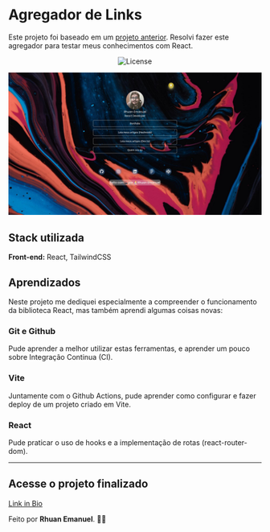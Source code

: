 # Agregador de Links

Este projeto foi baseado em um [projeto anterior](https://github.com/rhnrod/my-own-links).
Resolvi fazer este agregador para testar meus conhecimentos com React.

<p align="center">
  <img alt="License" src="https://img.shields.io/static/v1?label=license&message=MIT&color=49AA26&labelColor=000000">
</p>

<p align="center">
<img src='src/assets/link-in-bio__PRINT.jpg'>
</p>

## Stack utilizada

**Front-end:** React, TailwindCSS

## Aprendizados

Neste projeto me dediquei especialmente a compreender o funcionamento da biblioteca React, mas também aprendi algumas coisas novas:
### **Git** e **Github**
Pude aprender a melhor utilizar estas ferramentas, e aprender um pouco sobre Integração Continua (CI).

### **Vite**
Juntamente com o Github Actions, pude aprender como configurar e fazer deploy de um projeto criado em Vite.

### **React**
Pude praticar o uso de hooks e a implementação de rotas (react-router-dom).

---

## Acesse o projeto finalizado
[Link in Bio](https://rhnrod.github.io/link-in-bio/)

Feito por **Rhuan Emanuel**. 👨‍💻
